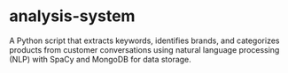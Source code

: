 # analysis-system
A Python script that extracts keywords, identifies brands, and categorizes products from customer conversations using natural language processing (NLP) with SpaCy and MongoDB for data storage.

